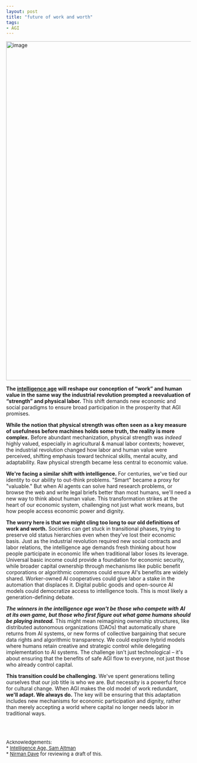 ```yaml
---
layout: post
title: "future of work and worth"
tags:
- AGI
---
```


<img width="925" alt="image" src="https://github.com/user-attachments/assets/a6286378-a55b-44fb-b808-4eb3a0248c97" />


**The [intelligence age](https://ia.samaltman.com/) will reshape our conception of “work” and human value in the same way the industrial revolution prompted a reevaluation of “strength” and physical labor.** This shift demands new economic and social paradigms to ensure broad participation in the prosperity that AGI promises.

**While the notion that physical strength was often seen as a key measure of usefulness before machines holds some truth, the reality is more complex.** Before abundant mechanization, physical strength was _indeed_ highly valued, especially in agricultural & manual labor contexts; however, the industrial revolution changed how labor and human value were perceived, shifting emphasis toward technical skills, mental acuity, and adaptability. Raw physical strength became less central to economic value.

**We're facing a similar shift with intelligence.** For centuries, we've tied our identity to our ability to out-think problems. "Smart" became a proxy for "valuable." But when AI agents can solve hard research problems, or browse the web and write legal briefs better than most humans, we'll need a new way to think about human value. This transformation strikes at the heart of our economic system, challenging not just what work means, but how people access economic power and dignity.

**The worry here is that we might cling too long to our old definitions of work and worth.** Societies can get stuck in transitional phases, trying to preserve old status hierarchies even when they've lost their economic basis. Just as the industrial revolution required new social contracts and labor relations, the intelligence age demands fresh thinking about how people participate in economic life when traditional labor loses its leverage. Universal basic income could provide a foundation for economic security, while broader capital ownership through mechanisms like public benefit corporations or algorithmic commons could ensure AI's benefits are widely shared. Worker-owned AI cooperatives could give labor a stake in the automation that displaces it. Digital public goods and open-source AI models could democratize access to intelligence tools. This is most likely a generation-defining debate.

**_The winners in the intelligence age won't be those who compete with AI at its own game, but those who first figure out what game humans should be playing instead._** This might mean reimagining ownership structures, like distributed autonomous organizations (DAOs) that automatically share returns from AI systems, or new forms of collective bargaining that secure data rights and algorithmic transparency. We could explore hybrid models where humans retain creative and strategic control while delegating implementation to AI systems. The challenge isn't just technological – it's about ensuring that the benefits of safe AGI flow to everyone, not just those who already control capital.

**This transition could be challenging.** We've spent generations telling ourselves that our job title is who we are. But necessity is a powerful force for cultural change. When AGI makes the old model of work redundant, **we'll adapt. We always do.** The key will be ensuring that this adaptation includes new mechanisms for economic participation and dignity, rather than merely accepting a world where capital no longer needs labor in traditional ways. 

<br><br>

<span style="font-size: small;">
  Acknowledgements: <br>
  * <a href="https://ia.samaltman.com/">Intelligence Age, Sam Altman</a> <br>
  * <a href="https://x.com/iamnirman/">Nirman Dave</a> for reviewing a draft of this.</span>


